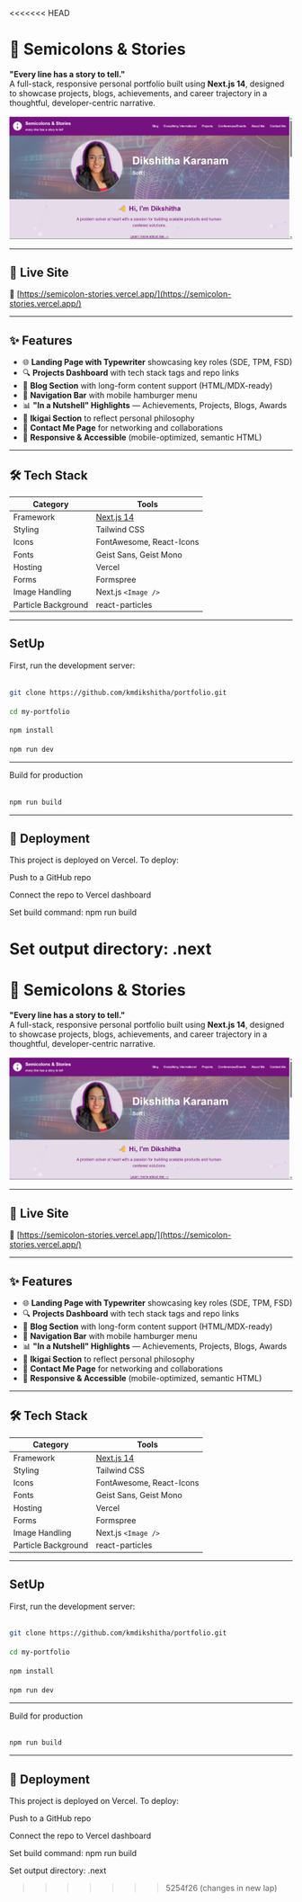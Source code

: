 <<<<<<< HEAD
# 📝 Semicolons & Stories

**"Every line has a story to tell."**  
A full-stack, responsive personal portfolio built using **Next.js 14**, designed to showcase projects, blogs, achievements, and career trajectory in a thoughtful, developer-centric narrative.

![alt text](image-2.png)

---

## 🚀 Live Site

🔗 [https://semicolon-stories.vercel.app/](https://semicolon-stories.vercel.app/)

---

## ✨ Features

- 🌐 **Landing Page with Typewriter** showcasing key roles (SDE, TPM, FSD)
- 🔍 **Projects Dashboard** with tech stack tags and repo links
- 📝 **Blog Section** with long-form content support (HTML/MDX-ready)
- 🧭 **Navigation Bar** with mobile hamburger menu
- 📊 **"In a Nutshell" Highlights** — Achievements, Projects, Blogs, Awards
- 🧠 **Ikigai Section** to reflect personal philosophy
- 📩 **Contact Me Page** for networking and collaborations
- 🦄 **Responsive & Accessible** (mobile-optimized, semantic HTML)

---

## 🛠 Tech Stack

| Category       | Tools                                      |
|----------------|--------------------------------------------|
| Framework      | [Next.js 14](https://nextjs.org/)          |
| Styling        | Tailwind CSS                   |
| Icons          | FontAwesome, React-Icons                   |
| Fonts          | Geist Sans, Geist Mono                     |
| Hosting        | Vercel                                      |
| Forms          | Formspree     |
| Image Handling | Next.js `<Image />`                        |
| Particle Background| react-particles                        |
---

## SetUp

First, run the development server:

```bash

git clone https://github.com/kmdikshitha/portfolio.git

cd my-portfolio

npm install

npm run dev

```
---

Build for production

```bash

npm run build

```
---
## 📌 Deployment
This project is deployed on Vercel. To deploy:

Push to a GitHub repo

Connect the repo to Vercel dashboard

Set build command: npm run build

Set output directory: .next
=======
# 📝 Semicolons & Stories

**"Every line has a story to tell."**  
A full-stack, responsive personal portfolio built using **Next.js 14**, designed to showcase projects, blogs, achievements, and career trajectory in a thoughtful, developer-centric narrative.

![alt text](image-2.png)

---

## 🚀 Live Site

🔗 [https://semicolon-stories.vercel.app/](https://semicolon-stories.vercel.app/)

---

## ✨ Features

- 🌐 **Landing Page with Typewriter** showcasing key roles (SDE, TPM, FSD)
- 🔍 **Projects Dashboard** with tech stack tags and repo links
- 📝 **Blog Section** with long-form content support (HTML/MDX-ready)
- 🧭 **Navigation Bar** with mobile hamburger menu
- 📊 **"In a Nutshell" Highlights** — Achievements, Projects, Blogs, Awards
- 🧠 **Ikigai Section** to reflect personal philosophy
- 📩 **Contact Me Page** for networking and collaborations
- 🦄 **Responsive & Accessible** (mobile-optimized, semantic HTML)

---

## 🛠 Tech Stack

| Category       | Tools                                      |
|----------------|--------------------------------------------|
| Framework      | [Next.js 14](https://nextjs.org/)          |
| Styling        | Tailwind CSS                   |
| Icons          | FontAwesome, React-Icons                   |
| Fonts          | Geist Sans, Geist Mono                     |
| Hosting        | Vercel                                      |
| Forms          | Formspree     |
| Image Handling | Next.js `<Image />`                        |
| Particle Background| react-particles                        |
---

## SetUp

First, run the development server:

```bash

git clone https://github.com/kmdikshitha/portfolio.git

cd my-portfolio

npm install

npm run dev

```
---

Build for production

```bash

npm run build

```
---
## 📌 Deployment
This project is deployed on Vercel. To deploy:

Push to a GitHub repo

Connect the repo to Vercel dashboard

Set build command: npm run build

Set output directory: .next
>>>>>>> 5254f26 (changes in new lap)
